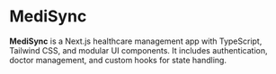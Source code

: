# MediSync
**MediSync** is a Next.js healthcare management app with TypeScript, Tailwind CSS, and modular UI components. It includes authentication, doctor management, and custom hooks for state handling.
